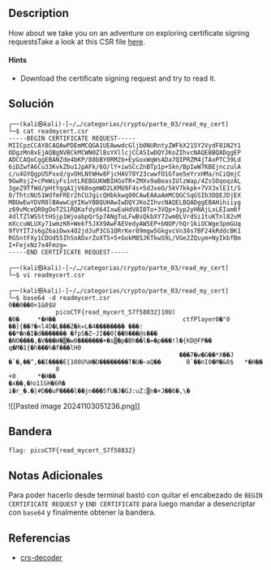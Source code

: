 ## Description

How about we take you on an adventure on exploring certificate signing requestsTake a look at this CSR file [here](https://artifacts.picoctf.net/c/423/readmycert.csr).
#### Hints
- Download the certificate signing request and try to read it.
## Solución

```shell
┌──(kali㉿kali)-[~/…/categorias/crypto/parte_03/read_my_cert]
└─$ cat readmycert.csr 
-----BEGIN CERTIFICATE REQUEST-----
MIICpzCCAY8CAQAwPDEmMCQGA1UEAwwdcGljb0NURntyZWFkX215Y2VydF81N2Y1
ODgzMn0xEjAQBgNVBCkMCWN0ZlBsYXllcjCCASIwDQYJKoZIhvcNAQEBBQADggEP
ADCCAQoCggEBANZde4bKP/88bBY0RM2b+EyGoxWqWsADa7QIPRZM4jTAxPTC39Ld
6iDZwfA6Cu33KvkZbu1JpAFk/6O/lY+iwSCcZnBTp1p+Skn/BpIwW7KBEjnczulA
c/u4GYQgpU5Pxxd/gvOHLNtWHw8FjcHAV78Y23cwwfO1Gfae5eYrxHMa/nCiQmjC
9GwRsj2+cPmWiyFs1ntLREBGUKWBIHGoTR+ZMXv9aBeasIUlzWap/4ZsSOqoqzAL
3geZ9TfWd/pHtYgqA1jV60ogmWD2LKMU9F4s+5dJveO/5kV7kkpk+7VX3xlE1t/S
0/ThtcNU51WdfmFREr2hCUJgicQHbkkwq00CAwEAAaAmMCQGCSqGSIb3DQEJDjEX
MBUwEwYDVR0lBAwwCgYIKwYBBQUHAwIwDQYJKoZIhvcNAQELBQADggEBAHihiiyg
z69vMceQR0gOoTZS1RQKafdyX64IxwEuHdV8I0To+3VQp+3yp2yHNAjLxLEIam6f
4dlTZlWSSttHSjp1WjoabpQrSp7ANgTuLFwBsQkbXY72wm0LVrdSi1tuKTnl82vM
mXccuWLUXy71wmzKR+Wekf5JXX9AwFAEVedyAW5EP+bNOP/hQr1kiOCWge3pmGUq
9fVYITJs6gZ6aiDwx4O2jdJuP3CG1QRrKer89mgw5GkgvcVn38s7BF24kRddcBK1
RGSntFXy1CDUd55IhSoADxrZoXT5+5+GokM85JKTkwS9L/VGe2ZQuym+NyIkbfBm
I+FejxNz7x4Fmzg=
-----END CERTIFICATE REQUEST-----
                                                                        
┌──(kali㉿kali)-[~/…/categorias/crypto/parte_03/read_my_cert]
└─$ vi readmycert.csr 
                                                                              
┌──(kali㉿kali)-[~/…/categorias/crypto/parte_03/read_my_cert]
└─$ base64 -d readmycert.csr
0��0��0<1&0$U
             picoCTF{read_mycert_57f58832}10U)
�0�     *�H��                                   ctfPlayer0�"0
��]{��?�<l4D�L���Z�k=L�4�������� ���:
��*�n�I�d������� �fpS�Z~JI��0[��9���@s��� �NO����,�V���W�▒�w0�������+�s▒�p�Bh��l�=�p���!l�{KD@FP�� q�M�1{�h���%�f���lH0
                                               ���7�w�G��*X��J �`�,��^,��I����E{100U%W�D��������T�U�~aQ��       B`��nI0�M�&0$   *�H��
             0
+0      *�H��
�x��,�ϯo1ǐGH�6R�
i�r_�.�|#D��uP����l��jn���SfU�J�GJ:uZ:▒n�+J��6�,\�
```

![[Pasted image 20241103051236.png]]
## Bandera
```css
flag: picoCTF{read_mycert_57f58832}
```
## Notas Adicionales
Para poder hacerlo desde terminal bastó con quitar el encabezado de `BEGIN CERTIFICATE REQUEST` y  `END CERTIFICATE` para luego mandar a desencriptar con `base64` y finalmente obtener la bandera.
## Referencias
-  [crs-decoder](https://www.sslshopper.com/csr-decoder.html)